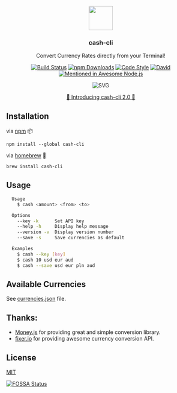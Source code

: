 <p align="center">
  <img src="https://i.imgur.com/ddhPSQ4.png" height="64">
  <h3 align="center">cash-cli</h3>
  <p align="center">Convert Currency Rates directly from your Terminal!<p>
  <p align="center">  
	<a href="https://travis-ci.org/xxczaki/cash-cli"><img src="https://travis-ci.org/xxczaki/cash-cli.svg?branch=master" alt="Build Status"></a>
	<a href="https://npmjs.com/package/cash-cli"><img src="https://img.shields.io/npm/dt/cash-cli.svg" alt="npm Downloads"></a>  
	<a href="https://github.com/sindresorhus/xo"><img src="https://img.shields.io/badge/code_style-XO-5ed9c7.svg" alt="Code Style"></a>  
	<a href="https://www.david-dm.org/xxczaki/cash-cli"><img src="https://david-dm.org/xxczaki/cash-cli.svg" alt="David"></a>
	<a href='https://github.com/sindresorhus/awesome-nodejs'><img src='https://awesome.re/mentioned-badge.svg' alt='Mentioned in Awesome Node.js' /></a>

</p>
</p>
<p align="center"><img src="https://rawcdn.githack.com/xxczaki/cash-cli/master/cash.svg" alt="SVG"></p>

<p align="center"><a href="https://github.com/xxczaki/cash-cli/wiki/Introducing-cash-cli-2.0!">🎉 Introducing cash-cli 2.0 🎉</a><p>

## Installation

via [npm](https://www.npmjs.com/) :package:
```
npm install --global cash-cli
```

via [homebrew](https://brew.sh/) :beer:
```
brew install cash-cli
```
## Usage

```bash
  Usage
    $ cash <amount> <from> <to>

  Options
    --key -k      Set API key
    --help -h     Display help message
    --version -v  Display version number
    --save -s     Save currencies as default

  Examples
    $ cash --key [key]
    $ cash 10 usd eur aud
    $ cash --save usd eur pln aud
```

## Available Currencies

See [currencies.json](https://github.com/xxczaki/cash-cli/blob/master/lib/currencies.json) file.

## Thanks:

- [Money.js](http://openexchangerates.github.io/money.js/) for providing great and simple conversion library.
- [fixer.io](http://fixer.io/) for providing awesome currency conversion API.

## License

[MIT](https://opensource.org/licenses/MIT)

[![FOSSA Status](https://app.fossa.io/api/projects/git%2Bgithub.com%2Fxxczaki%2Fcash-cli.svg?type=large)](https://app.fossa.io/projects/git%2Bgithub.com%2Fxxczaki%2Fcash-cli?ref=badge_large)

